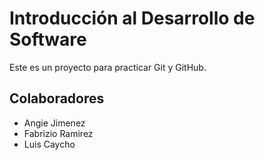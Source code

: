# Introducción al Desarrollo de Software
Este es un proyecto para practicar Git y GitHub.

## Colaboradores
- Angie Jimenez
- Fabrizio Ramirez
- Luis Caycho